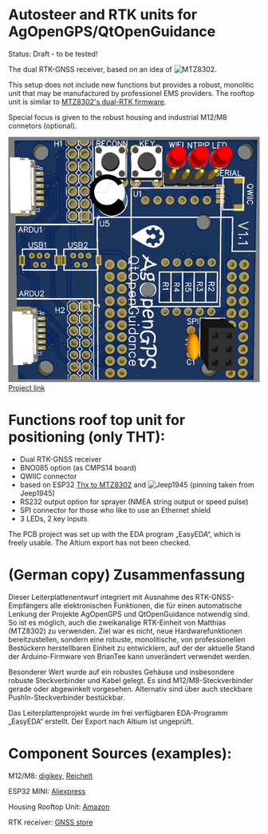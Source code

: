 # Autosteer and RTK units for AgOpenGPS/QtOpenGuidance  
Status: Draft - to be tested!

The dual RTK-GNSS receiver, based on an idea of ![MTZ8302](https://github.com/mtz8302/AOG_GPS_ESP32).

This setup does not include new functions but provides a robust, monolitic unit  that may be manufactured by professionel EMS providers. The rooftop unit is similar to [MTZ8302's dual-RTK firmware](https://github.com/mtz8302/AOG_GPS_ESP32). 

Special focus is given to the robust housing and industrial M12/M8 connetors (optional). 

![pic](3D.png?raw=true)
[Project link](https://easyeda.com/GoRoNb/autosteer-for-agopengps_copy_copy_copy_copy)
# Functions roof top unit for positioning (only THT):
- Dual RTK-GNSS receiver
- BNO085 option (as CMPS14 board)
- QWIIC connector
- based on ESP32 [Thx to MTZ8302](https://github.com/mtz8302/AOG_GPS_ESP32) and ![Jeep1945](https://github.com/Jeep1945/Dualheading) (pinning taken from Jeep1945)
- RS232 output option for sprayer (NMEA string output or speed pulse)
- SPI connector for those who like to use an Ethernet shield
- 3 LEDs, 2 key inputs

The PCB project was set up with the EDA program „EasyEDA“, which is freely usable. The Altium export has not been checked. 

# (German copy) Zusammenfassung

Dieser Leiterplattenentwurf integriert mit Ausnahme des RTK-GNSS-Empfängers alle elektronischen Funktionen, die für einen automatische Lenkung der Projekte AgOpenGPS und QtOpenGuidance notwendig sind. So ist es möglich, auch die zweikanalige RTK-Einheit von Matthias (MTZ8302) zu verwenden. Ziel war es nicht, neue Hardwarefunktionen bereitzustellen, sondern eine robuste, monolitische, von professionellen Bestückern herstellbaren Einheit zu entwicklern, auf der der aktuelle Stand der Arduino-Firmware von BrianTee kann unverändert verwendet werden. 

Besonderer Wert wurde auf ein robustes Gehäuse und insbesondere robuste Steckverbinder und Kabel gelegt. Es sind M12/M8-Steckverbinder gerade oder abgewinkelt vorgesehen. Alternativ sind über auch steckbare PushIn-Steckverbinder bestückbar.

Das Leiterplattenprojekt wurde im frei verfügbaren EDA-Programm „EasyEDA“ erstellt. Der Export nach Altium ist ungeprüft. 

# Component Sources (examples):

M12/M8:	    [digikey](https://www.digikey.com), [Reichelt](https://www.reichelt.de/de/en/sensor-actor-connectors-c7505.html?MANUFACTURER=CONEC&START=0&OFFSET=16&LANGUAGE=EN&&r=1)

ESP32 MINI:	[Aliexpress](https://de.aliexpress.com/wholesale?catId=0&SearchText=esp32+mini)

Housing Rooftop Unit: [Amazon](http://www.amazon.de/dp/B076KJZJN5/)

RTK receiver: [GNSS store](https://www.gnss.store/gnss-gps-modules/105-ublox-zed-f9p-rtk-gnss-receiver-board-with-sma-base-or-rover.html)


